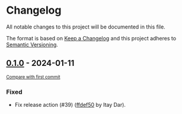 # Changelog

All notable changes to this project will be documented in this file.

The format is based on [Keep a Changelog](http://keepachangelog.com/en/1.0.0/)
and this project adheres to [Semantic Versioning](http://semver.org/spec/v2.0.0.html).

<!-- insertion marker -->
## [0.1.0](https://github.com/PythonNest/PyNest/releases/tag/0.1.0) - 2024-01-11

<small>[Compare with first commit](https://github.com/PythonNest/PyNest/compare/ffdef5041c2117c91ff4548da28fd6d847f0d9b2...0.1.0)</small>

### Fixed

- Fix release action (#39) ([ffdef50](https://github.com/PythonNest/PyNest/commit/ffdef5041c2117c91ff4548da28fd6d847f0d9b2) by Itay Dar).

